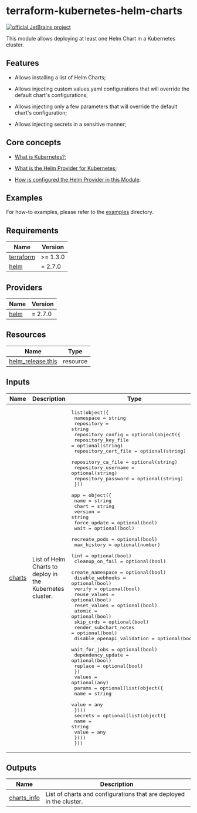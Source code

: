 <!-- BEGIN_TF_DOCS -->
# terraform-kubernetes-helm-charts

[![official JetBrains project](https://jb.gg/badges/official.svg)](https://confluence.jetbrains.com/display/ALL/JetBrains+on+GitHub)

This module allows deploying at least one Helm Chart in a Kubernetes cluster.

## Features

* Allows installing a list of Helm Charts;

* Allows injecting custom values.yaml configurations that will override the default chart's configurations;

* Allows injecting only a few parameters that will override the default chart's configuration;

* Allows injecting secrets in a sensitive manner;

## Core concepts

* [What is Kubernetes?](https://kubernetes.io/docs/home/);

* [What is the Helm Provider for Kubernetes](https://registry.terraform.io/providers/hashicorp/helm/latest/docs);

* [How is configured the Helm Provider in this Module](https://registry.terraform.io/providers/hashicorp/helm/latest/docs#exec-plugins).

## Examples

For how-to examples, please refer to the [examples](./examples) directory.

## Requirements

| Name | Version |
|------|---------|
| <a name="requirement_terraform"></a> [terraform](#requirement\_terraform) | >= 1.3.0 |
| <a name="requirement_helm"></a> [helm](#requirement\_helm) | = 2.7.0 |
## Providers

| Name | Version |
|------|---------|
| <a name="provider_helm"></a> [helm](#provider\_helm) | = 2.7.0 |
## Resources

| Name | Type |
|------|------|
| [helm_release.this](https://registry.terraform.io/providers/hashicorp/helm/2.7.0/docs/resources/release) | resource |
## Inputs

| Name | Description | Type | Default | Required |
|------|-------------|------|---------|:--------:|
| <a name="input_charts"></a> [charts](#input\_charts) | List of Helm Charts to deploy in the Kubernetes cluster. | <pre>list(object({<br>    namespace  = string<br>    repository = string<br>    repository_config = optional(object({<br>      repository_key_file  = optional(string)<br>      repository_cert_file = optional(string)<br>      repository_ca_file   = optional(string)<br>      repository_username  = optional(string)<br>      repository_password  = optional(string)<br>    }))<br>    app = object({<br>      name                       = string<br>      chart                      = string<br>      version                    = string<br>      force_update               = optional(bool)<br>      wait                       = optional(bool)<br>      recreate_pods              = optional(bool)<br>      max_history                = optional(number)<br>      lint                       = optional(bool)<br>      cleanup_on_fail            = optional(bool)<br>      create_namespace           = optional(bool)<br>      disable_webhooks           = optional(bool)<br>      verify                     = optional(bool)<br>      reuse_values               = optional(bool)<br>      reset_values               = optional(bool)<br>      atomic                     = optional(bool)<br>      skip_crds                  = optional(bool)<br>      render_subchart_notes      = optional(bool)<br>      disable_openapi_validation = optional(bool)<br>      wait_for_jobs              = optional(bool)<br>      dependency_update          = optional(bool)<br>      replace                    = optional(bool)<br>    })<br>    values = optional(any)<br>    params = optional(list(object({<br>      name  = string<br>      value = any<br>    })))<br>    secrets = optional(list(object({<br>      name  = string<br>      value = any<br>    })))<br>  }))</pre> | `[]` | no |
## Outputs

| Name | Description |
|------|-------------|
| <a name="output_charts_info"></a> [charts\_info](#output\_charts\_info) | List of charts and configurations that are deployed in the cluster. |
<!-- END_TF_DOCS -->
